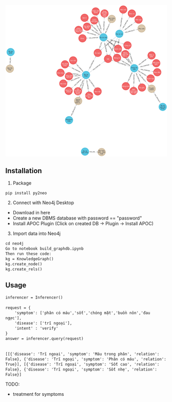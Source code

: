 ![image](asset/graph.png)
## Installation
1. Package
```
pip install py2neo
```
2. Connect with Neo4j Desktop
- Download in here
- Create a new DBMS database with password == "password"
- Install APOC Plugin (Click on created DB -> Plugin -> Install APOC)
3. Import data into Neo4j
```
cd neo4j 
Go to notebook build_graphdb.ipynb
Then run these code:
kg = KnowledgeGraph()
kg.create_node()
kg.create_rels()
```

## Usage

```
inferencer = Inferencer()

request = {
    'symptom': ['phân có máu','sốt','chóng mặt','buồn nôn','đau ngực'],
    'disease': ['trĩ ngoại'],
    'intent' : 'verify'
}
answer = inferencer.query(request)


[[{'disease': 'Trĩ ngoại', 'symptom': 'Máu trong phân', 'relation': False}, {'disease': 'Trĩ ngoại', 'symptom': 'Phân có máu', 'relation': True}], [{'disease': 'Trĩ ngoại', 'symptom': 'Sốt cao', 'relation': False}, {'disease': 'Trĩ ngoại', 'symptom': 'Sốt nhẹ', 'relation': False}]
```

TODO:
- treatment for symptoms